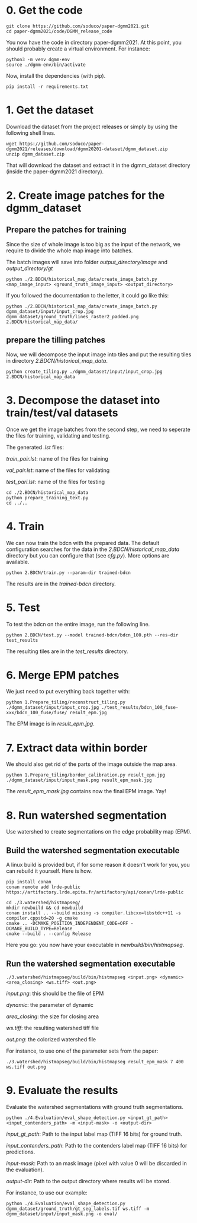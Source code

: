 # 0. Get the code
```shell script
git clone https://github.com/soduco/paper-dgmm2021.git
cd paper-dgmm2021/code/DGMM_release_code
```
You now have the code in directory paper-dgmm2021.
At this point, you should probably create a virtual environment. For instance:
```shell script
python3 -m venv dgmm-env
source ./dgmm-env/bin/activate
```
Now, install the dependencies (with pip).
```shell script
pip install -r requirements.txt
```

# 1. Get the dataset
Download the dataset from the project releases or simply by using the following shell lines.
```shell script
wget https://github.com/soduco/paper-dgmm2021/releases/download/dgmm20201-dataset/dgmm_dataset.zip
unzip dgmm_dataset.zip
```
That will download the dataset and extract it in the dgmm_dataset directory (inside the paper-dgmm2021 directory).

# 2. Create image patches for the dgmm_dataset
## Prepare the patches for training
Since the size of whole image is too big as the input of the network, we require to divide the whole map image into batches.

The batch images will save into folder *output_directory/image* and *output_directory/gt*

```shell script
python ./2.BDCN/historical_map_data/create_image_batch.py <map_image_input> <ground_truth_image_input> <output_directory>
```

If you followed the documentation to the letter, it could go like this:
```shell script
python ./2.BDCN/historical_map_data/create_image_batch.py dgmm_dataset/input/input_crop.jpg dgmm_dataset/ground_truth/lines_raster2_padded.png 2.BDCN/historical_map_data/
```

## prepare the tilling patches
Now, we will decompose the input image into tiles and put the resulting tiles in directory *2.BDCN/historical_map_data*.

```shell script
python create_tiling.py ./dgmm_dataset/input/input_crop.jpg 2.BDCN/historical_map_data
```

# 3. Decompose the dataset into train/test/val datasets
Once we get the image batches from the second step, we need to seperate the files for training, validating and testing.

The generated *.lst* files:

*train_pair.lst*: name of the files for training

*val_pair.lst*: name of the files for validating

*test_pari.lst*: name of the files for testing

```shell script
cd ./2.BDCN/historical_map_data
python prepare_training_text.py
cd ../..
```

# 4. Train

We can now train the bdcn with the prepared data. The default configuration searches for the data in the *2.BDCN/historical_map_data* directory but you can configure that (see *cfg.py*). More options are available.
```shell script
python 2.BDCN/train.py --param-dir trained-bdcn
```
The results are in the *trained-bdcn* directory.

# 5. Test

To test the bdcn on the entire image, run the following line.
```shell script
python 2.BDCN/test.py --model trained-bdcn/bdcn_100.pth --res-dir test_results
```
The resulting tiles are in the *test_results* directory.

# 6. Merge EPM patches

We just need to put everything back together with:
```shell script
python 1.Prepare_tiling/reconstruct_tiling.py ./dgmm_dataset/input/input_crop.jpg ./test_results/bdcn_100_fuse-xxx/bdcn_100_fuse/fuse/ result_epm.jpg
```
The EPM image is in *result_epm.jpg*.

# 7. Extract data within border

We should also get rid of the parts of the image outside the map area.

```shell script
python 1.Prepare_tiling/border_calibration.py result_epm.jpg ./dgmm_dataset/input/input_mask.png result_epm_mask.jpg
```
The *result_epm_mask.jpg* contains now the final EPM image. Yay!

# 8. Run watershed segmentation
Use watershed to create segmentations on the edge probability map (EPM).

## Build the watershed segmentation executable

A linux build is provided but, if for some reason it doesn't work for you, you can rebuild it yourself. Here is how.

```shell script
pip install conan
conan remote add lrde-public https://artifactory.lrde.epita.fr/artifactory/api/conan/lrde-public

cd ./3.watershed/histmapseg/
mkdir newbuild && cd newbuild
conan install .. --build missing -s compiler.libcxx=libstdc++11 -s compiler.cppstd=20 -g cmake
cmake .. -DCMAKE_POSITION_INDEPENDENT_CODE=OFF -DCMAKE_BUILD_TYPE=Release
cmake --build . --config Release
```
Here you go: you now have your executable in *newbuild/bin/histmapseg*.

## Run the watershed segmentation executable

```shell script
./3.watershed/histmapseg/build/bin/histmapseg <input.png> <dynamic> <area_closing> <ws.tiff> <out.png>
```

*input.png*: this should be the file of EPM

*dynamic*: the parameter of dynamic

*area_closing*: the size for closing area

*ws.tiff*: the resulting watershed tiff file

*out.png*: the colorized watershed file

For instance, to use one of the parameter sets from the paper:

```shell script
./3.watershed/histmapseg/build/bin/histmapseg result_epm_mask 7 400 ws.tiff out.png
```

# 9. Evaluate the results
Evaluate the watershed segmentations with ground truth segmentations.

```shell script
python ./4.Evaluation/eval_shape_detection.py <input_gt_path> <input_contenders_path> -m <input-mask> -o <output-dir>
```

*input_gt_path*: Path to the input label map (TIFF 16 bits) for ground truth.

*input_contenders_path*: Path to the contenders label map (TIFF 16 bits) for predictions.

*input-mask*: Path to an mask image (pixel with value 0 will be discarded in the evaluation).

*output-dir*: Path to the output directory where results will be stored.

For instance, to use our example:

```shell script
python ./4.Evaluation/eval_shape_detection.py dgmm_dataset/ground_truth/gt_seg_labels.tif ws.tiff -m dgmm_dataset/input/input_mask.png -o eval/
```
